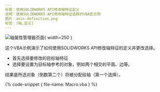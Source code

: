 ```yaml
---
标题：使用SOLIDWORKS API修改轴特征定义
说明：使用SOLIDWORKS API修改轴特征选择的VBA宏示例
图片：axis-definition.png
标签：[轴,定义]
---
```


![轴属性管理器页面](axis-definition.png){ width=250 }

这个VBA示例演示了如何使用SOLIDWORKS API修改轴特征的定义并更改选择。

* 首先选择要修改的目标轴特征
* 选择要设置为目标轴参考的对象，例如两个相交的平面、边等。

结果是所选对象（倒数第二个）将被分配给轴（第一个选择）。

{% code-snippet { file-name: Macro.vba } %}
